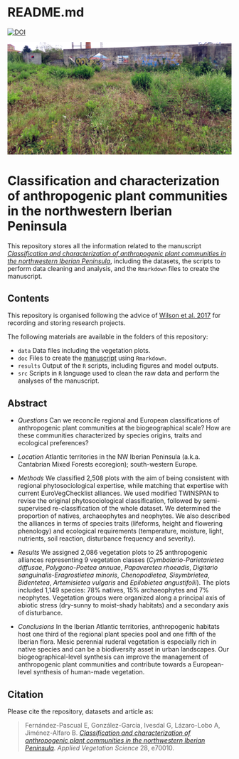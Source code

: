README.md
================

[![DOI](https://zenodo.org/badge/DOI/10.5281/zenodo.11613571.svg)](https://zenodo.org/doi/10.5281/zenodo.11613571)

![](ceramica.JPG)

# Classification and characterization of anthropogenic plant communities in the northwestern Iberian Peninsula

This repository stores all the information related to the manuscript
[*Classification and characterization of anthropogenic plant communities
in the northwestern Iberian
Peninsula*](https://doi.org/10.1111/avsc.70010), including the datasets,
the scripts to perform data cleaning and analysis, and the `Rmarkdown`
files to create the manuscript.

## Contents

This repository is organised following the advice of [Wilson et
al. 2017](https://doi.org/10.1371/journal.pcbi.1005510) for recording
and storing research projects.

The following materials are available in the folders of this repository:

- `data` Data files including the vegetation plots.
- `doc` Files to create the
  [manuscript](https://github.com/efernandezpascual/manmade/blob/master/doc/manuscript.md)
  using `Rmarkdown`.
- `results` Output of the `R` scripts, including figures and model
  outputs.
- `src` Scripts in `R` language used to clean the raw data and perform
  the analyses of the manuscript.

## Abstract

- *Questions* Can we reconcile regional and European classifications of
  anthropogenic plant communities at the biogeographical scale? How are
  these communities characterized by species origins, traits and
  ecological preferences?

- *Location* Atlantic territories in the NW Iberian Peninsula (a.k.a.
  Cantabrian Mixed Forests ecoregion); south-western Europe.

- *Methods* We classified 2,508 plots with the aim of being consistent
  with regional phytosociological expertise, while matching that
  expertise with current EuroVegChecklist alliances. We used modified
  TWINSPAN to revise the original phytosociological classification,
  followed by semi-supervised re-classification of the whole dataset. We
  determined the proportion of natives, archaeophytes and neophytes. We
  also described the alliances in terms of species traits (lifeforms,
  height and flowering phenology) and ecological requirements
  (temperature, moisture, light, nutrients, soil reaction, disturbance
  frequency and severity).

- *Results* We assigned 2,086 vegetation plots to 25 anthropogenic
  alliances representing 9 vegetation classes (*Cymbalario-Parietarietea
  diffusae*, *Polygono-Poetea annuae*, *Papaveretea rhoeadis*,
  *Digitario sanguinalis-Eragrostietea minoris*, *Chenopodietea*,
  *Sisymbrietea*, *Bidentetea*, *Artemisietea vulgaris* and *Epilobietea
  angustifolii*). The plots included 1,149 species: 78% natives, 15%
  archaeophytes and 7% neophytes. Vegetation groups were organized along
  a principal axis of abiotic stress (dry-sunny to moist-shady habitats)
  and a secondary axis of disturbance.

- *Conclusions* In the Iberian Atlantic territories, anthropogenic
  habitats host one third of the regional plant species pool and one
  fifth of the Iberian flora. Mesic perennial ruderal vegetation is
  especially rich in native species and can be a biodiversity asset in
  urban landscapes. Our biogeographical-level synthesis can improve the
  management of anthropogenic plant communities and contribute towards a
  European-level synthesis of human-made vegetation.

## Citation

Please cite the repository, datasets and article as:

> Fernández-Pascual E, González-García, Ivesdal G, Lázaro-Lobo A,
> Jiménez-Alfaro B. [*Classification and characterization of
> anthropogenic plant communities in the northwestern Iberian
> Peninsula*](https://doi.org/10.1111/avsc.70010). *Applied Vegetation
> Science* 28, e70010.

